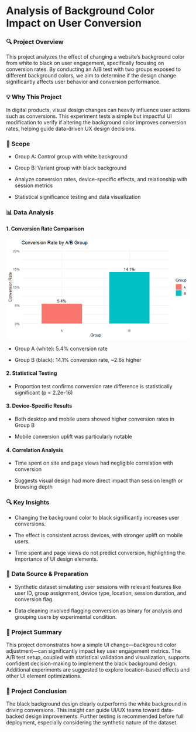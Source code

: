 # Analysis of Background Color Impact on User Conversion

### **🔍 Project Overview**
This project analyzes the effect of changing a website’s background color from white to black on user engagement, specifically focusing on conversion rates. By conducting an A/B test with two groups exposed to different background colors, we aim to determine if the design change significantly affects user behavior and conversion performance.

### **💡 Why This Project**
In digital products, visual design changes can heavily influence user actions such as conversions. This experiment tests a simple but impactful UI modification to verify if altering the background color improves conversion rates, helping guide data-driven UX design decisions.

### **🧩 Scope**

- Group A: Control group with white background

- Group B: Variant group with black background

- Analyze conversion rates, device-specific effects, and relationship with session metrics

- Statistical significance testing and data visualization

### **📊 Data Analysis**

#### 1. Conversion Rate Comparison

![bargraph](https://github.com/jiyoungk-0/Data-Science-Portfolio/blob/main/Background-Color-AB-Test/assets/bargraph.png)

- Group A (white): 5.4% conversion rate

- Group B (black): 14.1% conversion rate, ~2.6x higher

#### 2. Statistical Testing

- Proportion test confirms conversion rate difference is statistically significant (p < 2.2e-16)

#### 3. Device-Specific Results

- Both desktop and mobile users showed higher conversion rates in Group B

- Mobile conversion uplift was particularly notable

#### 4. Correlation Analysis

- Time spent on site and page views had negligible correlation with conversion

- Suggests visual design had more direct impact than session length or browsing depth

### **🔍 Key Insights**

- Changing the background color to black significantly increases user conversions.

- The effect is consistent across devices, with stronger uplift on mobile users.

- Time spent and page views do not predict conversion, highlighting the importance of UI design elements.

### **📂 Data Source & Preparation**

- Synthetic dataset simulating user sessions with relevant features like user ID, group assignment, device type, location, session duration, and conversion flag.

- Data cleaning involved flagging conversion as binary for analysis and grouping users by experimental condition.

### **📝 Project Summary**
This project demonstrates how a simple UI change—background color adjustment—can significantly impact key user engagement metrics. The A/B test setup, coupled with statistical validation and visualization, supports confident decision-making to implement the black background design. Additional experiments are suggested to explore location-based effects and other UI element optimizations.

### **🚀 Project Conclusion**
The black background design clearly outperforms the white background in driving conversions. This insight can guide UI/UX teams toward data-backed design improvements. Further testing is recommended before full deployment, especially considering the synthetic nature of the dataset.
